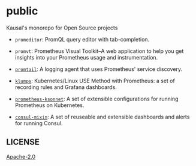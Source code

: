 # public
Kausal's monorepo for Open Source projects

* `promeditor`: PromQL query editor with tab-completion.

* `promvt`: Prometheus Visual Toolkit–A web application to help you get insights
  into your Prometheus usage and instrumentation.

* [`promtail`](promtail/): A logging agent that uses Prometheus' service discovery.

* [`klumps`](klumps/): Kubernetes/Linux USE Method with Prometheus: a set of
  recording rules and Grafana dashboards.

* [`prometheus-ksonnet`](prometheus-ksonnet/): A set of extensible configurations
  for running Prometheus on Kubernetes.

* [`consul-mixin`](consul-mixin/): A set of reuseable and extensible dashboards
  and alerts for running Consul.

## LICENSE

[Apache-2.0](LICENSE)
